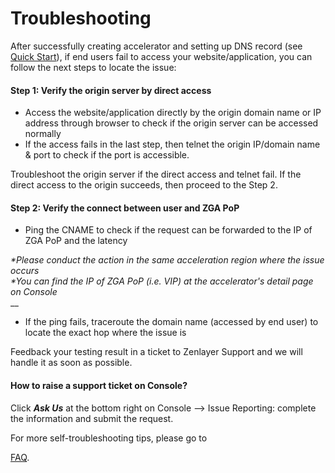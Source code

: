 # Troubleshooting

After successfully creating accelerator and setting up DNS record (see [Quick Start](get-started/)), if end users fail to access your website/application, you can follow the next steps to locate the issue:

#### &#x20;**Step 1: Verify the origin server by direct access**

* Access the website/application directly by the origin domain name or IP address through browser to check if the origin server can be accessed normally
* If the access fails in the last step, then telnet the origin IP/domain name & port to check if the port is accessible.&#x20;

Troubleshoot the origin server if the direct access and telnet fail. If the direct access to the origin succeeds, then proceed to the Step 2.

#### &#x20;**Step 2: Verify the connect between user and ZGA PoP**

* Ping the CNAME to check if the request can be forwarded to the IP of ZGA PoP and the latency

&#x20;      _\*Please conduct the action in the same acceleration region where the issue occurs_\
&#x20;      _\*You can find the IP of ZGA PoP  (i.e. VIP) at the accelerator's detail page on  Console_\
&#x20;       __       &#x20;

* If the ping fails, traceroute the domain name (accessed by end user) to locate the exact hop where the issue is

Feedback your testing result in a ticket to Zenlayer Support and we will handle it as soon as possible.\
&#x20;

#### **How to raise a support ticket on Console?**

Click _**Ask Us**_ at the bottom right on Console --> Issue Reporting: complete the information and submit the request.&#x20;

For more self-troubleshooting tips, please go to

[FAQ](faq.md).

